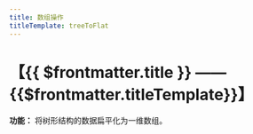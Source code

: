 ```yaml
---
title: 数组操作
titleTemplate: treeToFlat
---
```


# 【{{ $frontmatter.title }} —— {{$frontmatter.titleTemplate}}】

**功能：** 将树形结构的数据扁平化为一维数组。